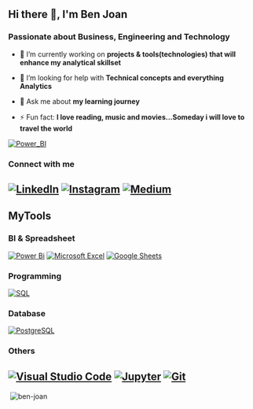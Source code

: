 <h2 align="left">Hi there 👋, I'm Ben Joan </h2>
<h3 align="left">Passionate about Business, Engineering and Technology</h3>


- 🌱 I’m currently working on **projects & tools(technologies) that will enhance my analytical skillset**

- 🤝 I’m looking for help with **Technical concepts and everything Analytics**

- 💬 Ask me about **my learning journey**

- ⚡ Fun fact: **I love reading, music and movies...Someday i will love to travel the world**

[![Power_BI](https://img.shields.io/badge/Power_BI_portfolio-F2C811?style=for-the-badge&logo=powerbi&logoColor=black)](https://www.novypro.com/profile_projects/ben-joan-c)

### Connect with me
[![LinkedIn](https://img.shields.io/badge/linkedin-%230077B5.svg?style=for-the-badge&logo=linkedin&logoColor=white)](https://linkedin.com/in/ben-joan-c-5a4a4121b)
[![Instagram](https://img.shields.io/badge/Instagram-c0392b.svg?style=for-the-badge&logo=Instagram&logoColor=violet)](https://instagram.com/isbenjoan)
[![Medium](https://img.shields.io/badge/Medium-000000.svg?style=for-the-badge&logo=Medium&logoColor=white)](https://medium.com/@benjoan13)
--
## MyTools

### BI & Spreadsheet
<a href="#"><img alt="Power Bi" src="https://img.shields.io/badge/Power Bi-F2C811.svg?logo=power bi&logoColor=black"></a>
<a href="#"><img alt="Microsoft Excel" src="https://img.shields.io/badge/Microsoft%20Excel-217346.svg?logo=microsoft%20excel&logoColor=green"></a>
<a href="#"><img alt="Google Sheets" src="https://img.shields.io/badge/Google%20Sheets-217346.svg?logo=google%20sheets&logoColor=green"></a>

### Programming 
<a href="#"><img alt="SQL" src="https://custom-icon-badges.herokuapp.com/badge/SQL-02386E.svg?logo=database&logoColor=black"></a>

### Database
  <a href="#"><img alt="PostgreSQL" src ="https://img.shields.io/badge/PostgreSQL-00498D.svg?logo=postgresql&logoColor=white"></a>

### Others
<a href="#"><img alt="Visual Studio Code" src="https://img.shields.io/badge/Visual%20Studio%20Code-3D747F.svg?logo=visual-studio-code&logoColor=white"></a>
<a href="#"><img alt="Jupyter" src="https://img.shields.io/badge/Jupyter-F37626.svg?logo=Jupyter&logoColor=white"></a>
<a href="#"><img alt="Git" src="https://img.shields.io/badge/Git-182E33.svg?logo=git&logoColor=white"></a>
---



<p>&nbsp;<img align="center" src="https://github-readme-stats.vercel.app/api?username=ben-joan&show_icons=true&locale=en" alt="ben-joan" /></p>

